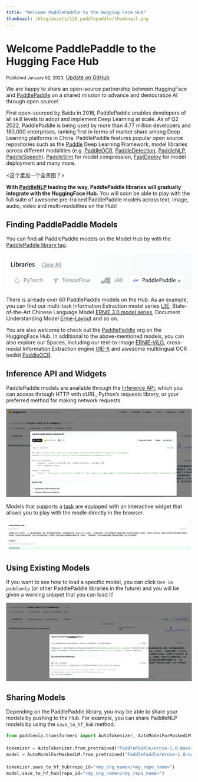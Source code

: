 ```yaml
---
title: "Welcome PaddlePaddle to the Hugging Face Hub" 
thumbnail: /blog/assets/126_paddlepaddle/thumbnail.png
---
```


# Welcome PaddlePaddle to the Hugging Face Hub

<div class="blog-metadata">
    <small>Published January 02, 2023.</small>
    <a target="_blank" class="btn no-underline text-sm mb-5 font-sans" href="https://github.com/huggingface/blog/blob/main/paddlepaddle.md">
        Update on GitHub
    </a>
</div>


We are happy to share an open-source partnership between HuggingFace and [PaddlePaddle](https://www.paddlepaddle.org.cn/en) on a shared mission to advance and democratize AI through open source!

First open-sourced by Baidu in 2016, PaddlePaddle enables developers of all skill levels to adopt and implement Deep Learning at scale. As of Q2 2022, PaddlePaddle is being used by more than 4.77 million developers and 180,000 enterprises, ranking first in terms of market share among Deep Learning platforms in China. PaddlePaddle features popular open source repositories such as the [Paddle](https://github.com/PaddlePaddle/Paddle) Deep Learning Framework, model libraries across different modalities (e.g. [PaddleOCR](https://github.com/PaddlePaddle/PaddleOCR), [PaddleDetection](https://github.com/PaddlePaddle/PaddleDetection), [PaddleNLP](https://github.com/PaddlePaddle/PaddleNLP), [PaddleSpeech](https://github.com/PaddlePaddle/PaddleSpeech)), [PaddleSlim](https://github.com/PaddlePaddle/PaddleSlim) for model compression, [FastDeploy](https://github.com/PaddlePaddle/FastDeploy) for model deployment and many more.

<这个里加一个全景图？>

**With [PaddleNLP](https://huggingface.co/docs/hub/paddlenlp) leading the way, PaddlePaddle libraries will gradually integrate with the HuggingFace Hub.** You will soon be able to play with the full suite of awesome pre-trained PaddlePaddle models across text, image, audio, video and multi-modalities on the Hub!

## Finding PaddlePaddle Models

You can find all PaddlePaddle models on the Model Hub by with the [PaddlePaddle library tag](https://huggingface.co/models?library=paddlepaddle). 

<p align="center">
  <img src="assets/126_paddlepaddle/paddle_tag.png" alt="PaddlePaddle Tag"/>
</p>

There is already over 60 PaddlePaddle models on the Hub. As an example, you can find our multi-task Information Extraction model series [UIE](https://huggingface.co/PaddlePaddle/uie-base), State-of-the-Art Chinese Language Model [ERNIE 3.0 model series](https://huggingface.co/PaddlePaddle/ernie-3.0-nano-zh), Document Understanding Model [Ernie-Layout](PaddlePaddle/ernie-layoutx-base-uncased) and so on.

You are also welcome to check out the [PaddlePaddle](https://huggingface.co/PaddlePaddle) org on the HuggingFace Hub. In additional to the above-mentioned models, you can also explore our Spaces, including our text-to-image [ERNIE-ViLG](https://huggingface.co/spaces/PaddlePaddle/ERNIE-ViLG), cross-modal Information Extraction engine [UIE-X](https://huggingface.co/spaces/PaddlePaddle/UIE-X) and awesome multilingual OCR toolkit [PaddleOCR](https://huggingface.co/spaces/PaddlePaddle/PaddleOCR).


## Inference API and Widgets

PaddlePaddle models are available through the [Inference API](https://huggingface.co/docs/hub/models-inference), which you can access through HTTP with cURL, Python’s requests library, or your preferred method for making network requests.

![inference_api](assets/126_paddlepaddle/inference_api.png)

Models that supports a [task](https://huggingface.co/tasks) are equipped with an interactive widget that allows you to play with the modle directly in the browser.

![widget](assets/126_paddlepaddle/widget.png)


## Using Existing Models

If you want to see how to load a specific model, you can click `Use in paddlenlp` (or other PaddlePaddle libraries in the future) and you will be given a working snippet that you can load it!

![snippet](assets/126_paddlepaddle/snippet.png)

## Sharing Models

Depending on the PaddlePaddle library, you may be able to share your models by pushing to the Hub. For example, you can share PaddleNLP models by using the `save_to_hf_hub` method.

```python
from paddlenlp.transformers import AutoTokenizer, AutoModelForMaskedLM

tokenizer = AutoTokenizer.from_pretrained("PaddlePaddle/ernie-1.0-base-zh", from_hf_hub=True)
model = AutoModelForMaskedLM.from_pretrained("PaddlePaddle/ernie-1.0-base-zh", from_hf_hub=True)

tokenizer.save_to_hf_hub(repo_id="<my_org_name>/<my_repo_name>")
model.save_to_hf_hub(repo_id="<my_org_name>/<my_repo_name>")
```
